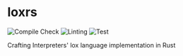 # loxrs
![Compile Check](https://github.com/yudistrange/loxrs/actions/workflows/check.yaml/badge.svg)
![Linting](https://github.com/yudistrange/loxrs/actions/workflows/lint.yaml/badge.svg)
![Test](https://github.com/yudistrange/loxrs/actions/workflows/test.yaml/badge.svg)

Crafting Interpreters' lox language implementation in Rust
